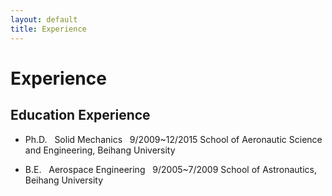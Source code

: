 ```yaml
---
layout: default
title: Experience
---
```


# Experience

## Education Experience

* Ph.D. &nbsp; Solid Mechanics &nbsp; 9/2009~12/2015 
School of Aeronautic Science and Engineering, Beihang University

* B.E. &nbsp; Aerospace Engineering &nbsp; 9/2005~7/2009
School of Astronautics, Beihang University
